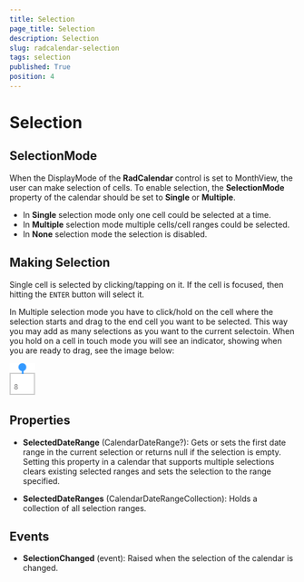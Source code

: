 ```yaml
---
title: Selection
page_title: Selection
description: Selection
slug: radcalendar-selection
tags: selection
published: True
position: 4
---
```


# Selection

## SelectionMode

When the DisplayMode of the **RadCalendar** control is set to MonthView,
the user can make selection of cells. To enable selection, the **SelectionMode**
property of the calendar should be set to **Single** or **Multiple**.

* In **Single** selection mode only one cell could be selected at a time.
* In **Multiple** selection mode multiple cells/cell ranges could be selected.
* In **None** selection mode the selection is disabled.

## Making Selection

Single cell is selected by clicking/tapping on it. If the cell is focused, then hitting the `ENTER` button will select it.

In Multiple selection mode you have to click/hold on the cell where the selection starts
and drag to the end cell you want to be selected. This way you may add as many selections
as you want to the current selectoin. When you hold on a cell in touch mode you will see
an indicator, showing when you are ready to drag, see the image below:

![Calendar-Hold Indicator](images/Calendar-HoldIndicator.png)

## Properties

* **SelectedDateRange** (CalendarDateRange?): Gets or sets the first date range in the current selection or returns null if the selection is empty.
Setting this property in a calendar that supports multiple selections clears existing selected ranges and sets the selection to the range specified.


* **SelectedDateRanges** (CalendarDateRangeCollection): Holds a collection of all selection ranges.

## Events

* **SelectionChanged** (event): Raised when the selection of the calendar is changed.

